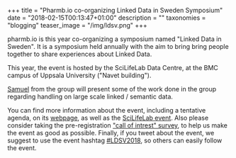 +++
title = "Pharmb.io co-organizing Linked Data in Sweden Symposium"
date = "2018-02-15T00:13:47+01:00"
description = ""
taxonomies = "blogging"
teaser_image = "/img/ldsv.png"
+++

pharmb.io is this year co-organizing a symposium named "Linked Data in Sweden".
It is a symposium held annually with the aim to bring bring people together to
share experiences about Linked Data.

This year, the event is hosted by the SciLifeLab Data Centre, at the BMC campus
of Uppsala University ("Navet building").

[Samuel](https://pharmb.io/people/saml) from the group will present some of the
work done in the group regarding handling on large scale linked / semantic
data.

You can find more information about the event, including a tentative agenda, on
its [webpage](https://lankadedata.se/LDSV/2018/index.html), as well as the
[SciLifeLab event](https://www.scilifelab.se/events/linked-data-in-sweden/).
Also please consider taking the pre-registration ["call of intrest" survey](https://docs.google.com/forms/d/e/1FAIpQLSd9x37RHXobLPuu24dTGIRyTtv8MOfOrE9z7LiQP9X4gvAZJQ/viewform?usp=send_form),
to help us make the event as good as possible. Finally, if you tweet about the
event, we suggest to use the event hashtag
[#LDSV2018](https://twitter.com/search?q=%23ldsv2018), so others can easily
follow the event.

